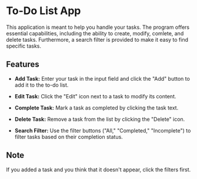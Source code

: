 # To-Do List App

This application is meant to help you handle your tasks. The program offers essential capabilities, including the ability to create, modify, comlete, and delete tasks. Furthermore, a search filter is provided to make it easy to find specific tasks.

## Features

- **Add Task:** Enter your task in the input field and click the "Add" button to add it to the to-do list.

- **Edit Task:** Click the "Edit" icon next to a task to modify its content.

- **Complete Task:** Mark a task as completed by clicking the task text.

- **Delete Task:** Remove a task from the list by clicking the "Delete" icon.

- **Search Filter:** Use the filter buttons ("All," "Completed," "Incomplete") to filter tasks based on their completion status.

## Note

If you added a task and you think that it doesn't appear, click the filters first.



